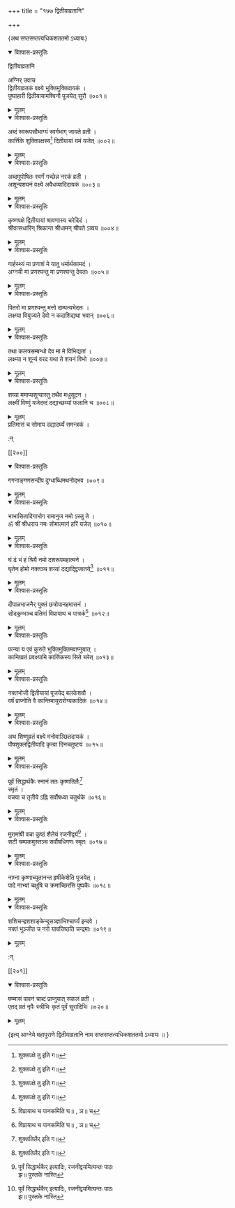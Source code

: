 +++
title = "१७७ द्वितीयाव्रतानि"

+++

\{अथ सप्तसप्तत्यधिकशततमो ऽध्यायः\}


<details open><summary>विश्वास-प्रस्तुतिः</summary>

द्वितीयाव्रतानि  
    
 अग्निर् उवाच  
द्वितीयाव्रतकं वक्ष्ये भुक्तिमुक्तिदायकं ।  
पुष्पाहारी द्वितीयायामश्विनौ पूजयेत् सुरौ ॥००१॥
</details>

<details><summary>मूलम्</summary>

द्वितीयाव्रतानि  
    
 अग्निर् उवाच  
द्वितीयाव्रतकं वक्ष्ये भुक्तिमुक्तिदायकं ।  
पुष्पाहारी द्वितीयायामश्विनौ पूजयेत् सुरौ ॥००१॥
</details>  

<details open><summary>विश्वास-प्रस्तुतिः</summary>

अब्दं स्वरूपसौभाग्यं स्वर्गभाग् जायते व्रती ।  
कार्त्तिके शुक्तिपक्षस्य[^१] दितीयायां यमं यजेत्   ॥००२॥
</details>

<details><summary>मूलम्</summary>

अब्दं स्वरूपसौभाग्यं स्वर्गभाग् जायते व्रती ।  
कार्त्तिके शुक्तिपक्षस्य[^१] दितीयायां यमं यजेत्   ॥००२॥
</details>  

<details open><summary>विश्वास-प्रस्तुतिः</summary>

अब्दमुपोषितः स्वर्गं गच्छेन्न नरकं व्रती ।  
अशून्यशयनं वक्ष्ये अवैधव्यादिदायकं ॥००३॥
</details>

<details><summary>मूलम्</summary>

अब्दमुपोषितः स्वर्गं गच्छेन्न नरकं व्रती ।  
अशून्यशयनं वक्ष्ये अवैधव्यादिदायकं ॥००३॥
</details>  

<details open><summary>विश्वास-प्रस्तुतिः</summary>

कृष्णपक्षे द्वितीयायां श्रावणास्य चरेदिदं   ।  
श्रीवत्सधारिन् श्रिकान्त श्रीधामन् श्रीपते ऽव्यय   ॥००४॥
</details>

<details><summary>मूलम्</summary>

कृष्णपक्षे द्वितीयायां श्रावणास्य चरेदिदं   ।  
श्रीवत्सधारिन् श्रिकान्त श्रीधामन् श्रीपते ऽव्यय   ॥००४॥
</details>  

<details open><summary>विश्वास-प्रस्तुतिः</summary>

गार्हस्थ्यं मा प्रणाशं मे यातु धर्मार्थकामदं   ।  
अग्नयी मा प्रणश्यन्तु मा प्रणश्यन्तु देवताः   ॥००५॥
</details>

<details><summary>मूलम्</summary>

गार्हस्थ्यं मा प्रणाशं मे यातु धर्मार्थकामदं   ।  
अग्नयी मा प्रणश्यन्तु मा प्रणश्यन्तु देवताः   ॥००५॥
</details>  

<details open><summary>विश्वास-प्रस्तुतिः</summary>

पितरो मा प्रणश्यन्तु मत्तो दाम्पत्यभेदतः ।  
लक्ष्म्या वियुज्यते देवो न कदाशिद्यथा भवान् ॥००६॥
</details>

<details><summary>मूलम्</summary>

पितरो मा प्रणश्यन्तु मत्तो दाम्पत्यभेदतः ।  
लक्ष्म्या वियुज्यते देवो न कदाशिद्यथा भवान् ॥००६॥
</details>  

<details open><summary>विश्वास-प्रस्तुतिः</summary>

तथा कलत्रसम्बन्धो देव मा मे विभिद्यतां ।  
लक्ष्म्या न शून्यं वरद यथा ते शयनं विभो   ॥००७॥
</details>

<details><summary>मूलम्</summary>

तथा कलत्रसम्बन्धो देव मा मे विभिद्यतां ।  
लक्ष्म्या न शून्यं वरद यथा ते शयनं विभो   ॥००७॥
</details>  

<details open><summary>विश्वास-प्रस्तुतिः</summary>

शय्या ममाप्यशून्यास्तु तथैव मधुसूदन ।  
लक्ष्मीं विष्णुं यजेदव्दं दद्याच्छय्यां फलानि च   ॥००८॥
</details>

<details><summary>मूलम्</summary>

शय्या ममाप्यशून्यास्तु तथैव मधुसूदन ।  
लक्ष्मीं विष्णुं यजेदव्दं दद्याच्छय्यां फलानि च   ॥००८॥
</details>  
प्रतिमासं च सोमाय दद्यादर्घ्यं समन्त्रकं ।  
    
:न्  
    
[^१]: शुक्तपक्षे तु इति ग॥  

[[२००]]
    

<details open><summary>विश्वास-प्रस्तुतिः</summary>

गगनाङ्गणसन्दीप दुग्धाब्धिमथनोद्भव ॥००९॥
</details>

<details><summary>मूलम्</summary>

गगनाङ्गणसन्दीप दुग्धाब्धिमथनोद्भव ॥००९॥
</details>  

<details open><summary>विश्वास-प्रस्तुतिः</summary>

भाभासितादिगाभोग रामानुज नमो ऽस्तु ते ।  
ॐ श्रीं श्रीधराय नमः सोमात्मानं हरिं यजेत्   ॥०१०॥
</details>

<details><summary>मूलम्</summary>

भाभासितादिगाभोग रामानुज नमो ऽस्तु ते ।  
ॐ श्रीं श्रीधराय नमः सोमात्मानं हरिं यजेत्   ॥०१०॥
</details>  

<details open><summary>विश्वास-प्रस्तुतिः</summary>

घं ढं भं हं श्रियै नमो दशरूपमहात्मने   ।  
घृतेन होमो नक्तञ्च शय्यां दद्याद्द्विजातये[^१]   ॥०११॥
</details>

<details><summary>मूलम्</summary>

घं ढं भं हं श्रियै नमो दशरूपमहात्मने   ।  
घृतेन होमो नक्तञ्च शय्यां दद्याद्द्विजातये[^१]   ॥०११॥
</details>  

<details open><summary>विश्वास-प्रस्तुतिः</summary>

दीपान्नभाजनैर् युक्तं छत्रोपानहमासनं ।  
सोदकुम्भञ्च प्रतिमां विप्रायाथ च पात्रकं[^२]   ॥०१२॥
</details>

<details><summary>मूलम्</summary>

दीपान्नभाजनैर् युक्तं छत्रोपानहमासनं ।  
सोदकुम्भञ्च प्रतिमां विप्रायाथ च पात्रकं[^२]   ॥०१२॥
</details>  

<details open><summary>विश्वास-प्रस्तुतिः</summary>

पत्न्या य एवं कुरुते भुक्तिमुक्तिमवाप्नुयात् ।  
कान्तिव्रतं प्रवक्ष्यामि कार्त्तिकस्य सिते चरेत् ॥०१३॥
</details>

<details><summary>मूलम्</summary>

पत्न्या य एवं कुरुते भुक्तिमुक्तिमवाप्नुयात् ।  
कान्तिव्रतं प्रवक्ष्यामि कार्त्तिकस्य सिते चरेत् ॥०१३॥
</details>  

<details open><summary>विश्वास-प्रस्तुतिः</summary>

नक्तभोजी द्वितीयायां पूजयेद् बलकेशवौ ।  
वर्षं प्राप्नोति वै कान्तिमायुरारोग्यकादिकं ॥०१४॥
</details>

<details><summary>मूलम्</summary>

नक्तभोजी द्वितीयायां पूजयेद् बलकेशवौ ।  
वर्षं प्राप्नोति वै कान्तिमायुरारोग्यकादिकं ॥०१४॥
</details>  

<details open><summary>विश्वास-प्रस्तुतिः</summary>

अथ शिष्णुव्रतं वक्ष्ये मनोवाञ्छितदायकं   ।  
पौषशुक्लद्वितीयादि कृत्वा दिनचतुष्टयं ॥०१५॥
</details>

<details><summary>मूलम्</summary>

अथ शिष्णुव्रतं वक्ष्ये मनोवाञ्छितदायकं   ।  
पौषशुक्लद्वितीयादि कृत्वा दिनचतुष्टयं ॥०१५॥
</details>  

<details open><summary>विश्वास-प्रस्तुतिः</summary>

पूर्वं सिद्धार्थकैः स्नानं ततः कृष्णतिलैः[^३]  
स्मृतं ।  
वचया च तृतीये ऽह्नि सर्वौषध्या चतुर्थके ॥०१६॥
</details>

<details><summary>मूलम्</summary>

पूर्वं सिद्धार्थकैः स्नानं ततः कृष्णतिलैः[^३]  
स्मृतं ।  
वचया च तृतीये ऽह्नि सर्वौषध्या चतुर्थके ॥०१६॥
</details>  

<details open><summary>विश्वास-प्रस्तुतिः</summary>

मुरामांषी वचा कुष्ठं शैलेयं रजनीद्वर्य[^४]   ।  
सटी चम्पकमुस्तञ्च सर्वौषधिगणः स्मृतः   ॥०१७॥
</details>

<details><summary>मूलम्</summary>

मुरामांषी वचा कुष्ठं शैलेयं रजनीद्वर्य[^४]   ।  
सटी चम्पकमुस्तञ्च सर्वौषधिगणः स्मृतः   ॥०१७॥
</details>  

<details open><summary>विश्वास-प्रस्तुतिः</summary>

नाम्ना कृष्णाच्युतानन्त हृषीकेशेति पूजयेत्   ।  
पादे नाभ्यां चक्षुषि च क्रमाच्छिरसि पुष्पकैः   ॥०१८॥
</details>

<details><summary>मूलम्</summary>

नाम्ना कृष्णाच्युतानन्त हृषीकेशेति पूजयेत्   ।  
पादे नाभ्यां चक्षुषि च क्रमाच्छिरसि पुष्पकैः   ॥०१८॥
</details>  

<details open><summary>विश्वास-प्रस्तुतिः</summary>

शशिचन्द्रशशाङ्केन्दुसञ्ज्ञाभिश्चार्घ्यं इन्दवे   ।  
नक्तं भुञ्जीत च नरो यावत्तिष्ठति चन्द्रमाः   ॥०१९॥
</details>

<details><summary>मूलम्</summary>

शशिचन्द्रशशाङ्केन्दुसञ्ज्ञाभिश्चार्घ्यं इन्दवे   ।  
नक्तं भुञ्जीत च नरो यावत्तिष्ठति चन्द्रमाः   ॥०१९॥
</details>  
    
:न्  
    
[^१]: शय्यां दद्याद्द्वितीयके इति ख॥ , ग॥ , घ॥ , ङ॥ , छ॥ , ज॥ , ञ॥ ,  
ट॥ च  
    
[^२]: विप्रायाथ च पानकमिति घ॥ , ञ॥ च  
    
[^३]: शुक्ततिलैर् इति ग॥  
    
[^४]: पूर्वं सिद्धार्थकैर् इत्यादिः, रजनीद्वयमित्यन्तः पाठः  
झ॥ पुस्तके नास्ति  

[[२०१]]
    

<details open><summary>विश्वास-प्रस्तुतिः</summary>

षण्मासं पावनं चाब्दं प्राप्नुयात् सकलं व्रती   ।  
एतद् व्रतं नृपैः स्त्रीभिः कृतं पूर्वं सुरादिभिः   ॥०२०॥
</details>

<details><summary>मूलम्</summary>

षण्मासं पावनं चाब्दं प्राप्नुयात् सकलं व्रती   ।  
एतद् व्रतं नृपैः स्त्रीभिः कृतं पूर्वं सुरादिभिः   ॥०२०॥
</details>  
    
\{इत्य् आग्नेये महापुराणे द्वितीयाव्रतानि नाम सप्तसप्तत्यधिकशततमो ऽध्यायः ॥  }
    